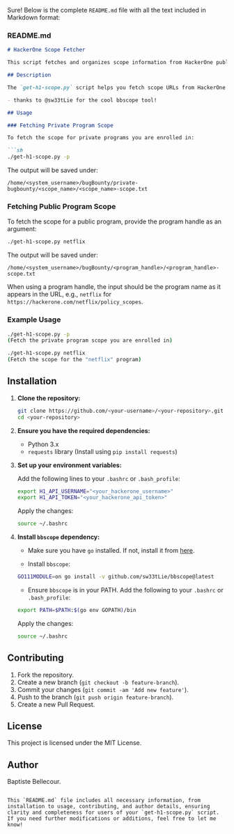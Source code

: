 Sure! Below is the complete `README.md` file with all the text included in Markdown format:

### README.md

```markdown
# HackerOne Scope Fetcher

This script fetches and organizes scope information from HackerOne public and enrolled private programs.

## Description

The `get-h1-scope.py` script helps you fetch scope URLs from HackerOne programs and save them in an organized manner. You can use it to fetch scopes from both public programs (by specifying the program handle) and private programs you are enrolled in.

- thanks to @sw33tLie for the cool bbscope tool!

## Usage

### Fetching Private Program Scope

To fetch the scope for private programs you are enrolled in:

```sh
./get-h1-scope.py -p
```

The output will be saved under:
```
/home/<system_username>/bugBounty/private-bugbounty/<scope_name>/<scope_name>-scope.txt
```

### Fetching Public Program Scope

To fetch the scope for a public program, provide the program handle as an argument:

```sh
./get-h1-scope.py netflix
```

The output will be saved under:
```
/home/<system_username>/bugBounty/<program_handle>/<program_handle>-scope.txt
```

When using a program handle, the input should be the program name as it appears in the URL, e.g., `netflix` for `https://hackerone.com/netflix/policy_scopes`.

### Example Usage

```sh
./get-h1-scope.py -p
(Fetch the private program scope you are enrolled in)

./get-h1-scope.py netflix
(Fetch the scope for the "netflix" program)
```

## Installation

1. **Clone the repository:**

    ```sh
    git clone https://github.com/<your-username>/<your-repository>.git
    cd <your-repository>
    ```

2. **Ensure you have the required dependencies:**

    - Python 3.x
    - `requests` library (Install using `pip install requests`)

3. **Set up your environment variables:**

    Add the following lines to your `.bashrc` or `.bash_profile`:

    ```sh
    export H1_API_USERNAME="<your_hackerone_username>"
    export H1_API_TOKEN="<your_hackerone_api_token>"
    ```

    Apply the changes:

    ```sh
    source ~/.bashrc
    ```

4. **Install `bbscope` dependency:**

    - Make sure you have `go` installed. If not, install it from [here](https://golang.org/dl/).

    - Install `bbscope`:

    ```sh
    GO111MODULE=on go install -v github.com/sw33tLie/bbscope@latest
    ```

    - Ensure `bbscope` is in your PATH. Add the following to your `.bashrc` or `.bash_profile`:

    ```sh
    export PATH=$PATH:$(go env GOPATH)/bin
    ```

    Apply the changes:

    ```sh
    source ~/.bashrc
    ```

## Contributing

1. Fork the repository.
2. Create a new branch (`git checkout -b feature-branch`).
3. Commit your changes (`git commit -am 'Add new feature'`).
4. Push to the branch (`git push origin feature-branch`).
5. Create a new Pull Request.

## License

This project is licensed under the MIT License.

## Author

Baptiste Bellecour.

```

This `README.md` file includes all necessary information, from installation to usage, contributing, and author details, ensuring clarity and completeness for users of your `get-h1-scope.py` script. If you need further modifications or additions, feel free to let me know!
